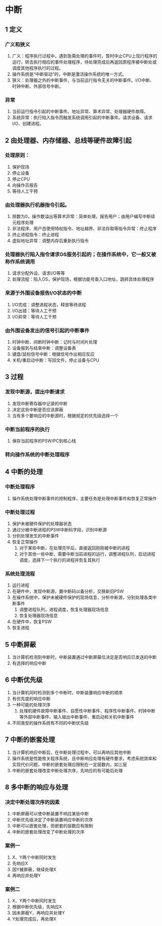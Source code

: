 
# 中断

## 1 定义

### 广义和狭义

1. 广义：程序执行过程中，遇到急需处理的事件时，暂时中止CPU上现行程序的运行，转去执行相应的事件处理程序，待处理完成后再返回原程序被中断处或调度其他程序执行的过程。
2. 操作系统是“中断驱动”的，中断是激活操作系统的唯一方式。
3. 狭义：处理器之外的中断事件，与当前运行指令无关的中断事件。I/O中断、时钟中断、外部信号中断。

### 异常

1. 当前运行指令引起的中断事件。地址异常、算术异常、处理器硬件故障。
2. 系统异常：执行陷入指令而触发系统调用引起的中断事件。请求设备、请求I/O、创建进程。

## 2 由处理器、内存储器、总线等硬件故障引起

### 处理原则：

1. 保护现场
2. 停止设备
3. 停止CPU
4. 向操作员报告
5. 等待人工干预

### 由处理器执行机器指令引起。

1. 除数为0，操作数溢出等算术异常：简单处理，报告用户；由用户编写中断续元程序处理
2. 非法程序、用户态使用特权指令、地址越界、非法存取等指令异常：终止程序
3. 终止进程指令：终止进程
4. 虚拟地址异常：调整内存后重新执行指令

### 处理器执行陷入指令请求OS服务引起的；在操作系统中，它一般又被称作系统调用

1. 请求分配外设、请求I/O等等
2. 处理流程：陷入OS，保护现场，根据功能号查入口地址，跳转具体处理程序

### 来源于外围设备报告I/O状态的中断

1. I/O完成：调整进程状态，释放等待进程
2. I/O出错：等待人工干预
3. I/O异常：等待人工干预

### 由外围设备发出的信号引起的中断事件

1. 时钟中断、间断时钟中断：记时与时间片处理
2. 设备报到与结束中断：调整设备表
3. 键盘/鼠标信号中断：根据信号作出相应反应
4. 关机/重启动中断：写回文件，停止设备与CPU

## 3 过程

### 发现中断源，提出中断请求

1. 发现中断寄存器中记录的中断
2. 决定这些中断是否应该屏蔽
3. 当有多个要响应的中断源时，根据规定的优先级选择一个

### 中断当前程序的执行

1. 保存当前程序的PSW/PC到核心栈

### 转向操作系统的中断处理程序

## 4 中断的处理

### 中断处理程序

1. 操作系统处理中断事件的控制程序，主要任务是处理中断事件和恢复正常操作

### 中断处理过程

1. 保护未被硬件保护的处理器状态
2. 通过分被中断进程的PSW中断码字段，识别中断源
3. 分别处理发生的中断事件
4. 恢复正常操作
    1. 对于某些中断，在处理完毕后，直接返回刚刚被中断的进程
    2. 对于其他一些中断，需要中断当前进程的运行，调整进程队列，启动进程调度，选择下一个执行的进程并恢复其执行

### 系统处理流程

1. 运行进程
2. 在硬件中，发现中断源，置中断码以备分析，交换新旧PSW
3. 在操作系统中，保护未被硬件保护的现场信息，分析中断源，分别处理各类中断事件
    1. 调整进程队列，进程调度，恢复处理器现场信息
    2. 恢复处理器现场信息
4. 在硬件中，恢复PSW
5. 恢复进程

## 5 中断屏蔽

1. 当计算机检测到中断时，中断装置通过中断屏蔽位决定是否响应已发送的中断
2. 有选择的响应中断

## 6 中断优先级

1. 当计算机同时检测到多个中断时，中断装置响应中断的顺序
2. 有优先度的响应中断
3. 一种可能的处理次序
    1. 处理机硬件故障中断事件、自愿性中断事件、程序性中断事件、时钟中断等外部中断事件、输入输出中断事件、重启动和关机中断事件
4. 不同类型的操作系统有不同的中断优先级

## 7 中断的嵌套处理

1. 当计算机响应中断后，在中断处理过程中，可以再响应其他中断
2. 操作系统是性能攸关程序系统，且中断响应处理有硬件要求，考虑系统效率和实现代价问题，中断的嵌套处理应限制在一定层数内，如三层
3. 中断的嵌套处理改变中断处理次序，先响应的有可能后处理

## 8 多中断的响应与处理

### 决定中断处理次序的因素

1. 中断屏蔽可以使中断装置不响应某些中断
2. 中断优先级决定了中断装置响应中断的次序
3. 中断可以嵌套处理，但嵌套的层数应有限制
4. 中断的嵌套处理改变了中断处理的次序

### 案例一

1. X、Y两个中断同时发生
2. 先响应X
3. 因Y被屏蔽，继续处理X
4. 再响应并处理Y

### 案例二
1. X、Y两个中断同时发生
2. 根据中断优先级，先响应X
3. 因未屏蔽Y，再响应并处理Y
4. Y处理完成后，再处理X
